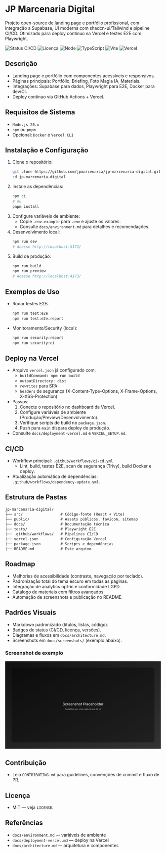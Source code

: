 # JP Marcenaria Digital

Projeto open-source de landing page e portfólio profissional, com integração a Supabase, UI moderna com shadcn-ui/Tailwind e pipeline CI/CD. Otimizado para deploy contínuo na Vercel e testes E2E com Playwright.

![Status CI/CD](https://github.com/jpmarcenaria/jp-marcenaria-digital/actions/workflows/ci-cd.yml/badge.svg)
![Licença](https://img.shields.io/badge/license-MIT-green)
![Node](https://img.shields.io/badge/node-20.x-339933?logo=node.js)
![TypeScript](https://img.shields.io/badge/typescript-5.x-3178C6?logo=typescript)
![Vite](https://img.shields.io/badge/vite-5.x-646CFF?logo=vite)
![Vercel](https://img.shields.io/badge/vercel-deploy-black?logo=vercel)

## Descrição
- Landing page e portfólio com componentes acessíveis e responsivos.
- Páginas principais: Portfólio, Briefing, Foto Magia IA, Materiais.
- Integrações: Supabase para dados, Playwright para E2E, Docker para dev/CI.
- Deploy contínuo via GitHub Actions + Vercel.

## Requisitos de Sistema
- `Node.js 20.x`
- `npm` ou `pnpm`
- Opcional: `Docker` e `Vercel CLI`

## Instalação e Configuração
1. Clone o repositório:
   ```sh
   git clone https://github.com/jpmarcenaria/jp-marcenaria-digital.git
   cd jp-marcenaria-digital
   ```
2. Instale as dependências:
   ```sh
   npm ci
   # ou
   pnpm install
   ```
3. Configure variáveis de ambiente:
   - Copie `.env.example` para `.env` e ajuste os valores.
   - Consulte `docs/environment.md` para detalhes e recomendações.
4. Desenvolvimento local:
   ```sh
   npm run dev
   # Acesse http://localhost:5173/
   ```
5. Build de produção:
   ```sh
   npm run build
   npm run preview
   # Acesse http://localhost:4173/
   ```

## Exemplos de Uso
- Rodar testes E2E:
  ```sh
  npm run test:e2e
  npm run test:e2e:report
  ```
- Monitoramento/Security (local):
  ```sh
  npm run security:report
  npm run security:ci
  ```

## Deploy na Vercel
- Arquivo `vercel.json` já configurado com:
  - `buildCommand: npm run build`
  - `outputDirectory: dist`
  - `rewrites` para SPA
  - `headers` de segurança (X-Content-Type-Options, X-Frame-Options, X-XSS-Protection)
- Passos:
  1. Conecte o repositório no dashboard da Vercel.
  2. Configure variáveis de ambiente (Produção/Preview/Desenvolvimento).
  3. Verifique scripts de build no `package.json`.
  4. Push para `main` dispara deploy de produção.
- Consulte `docs/deployment-vercel.md` e `VERCEL_SETUP.md`.

## CI/CD
- Workflow principal: `.github/workflows/ci-cd.yml`
  - Lint, build, testes E2E, scan de segurança (Trivy), build Docker e deploy.
- Atualização automática de dependências: `.github/workflows/dependency-update.yml`.

## Estrutura de Pastas
```
jp-marcenaria-digital/
├── src/                 # Código-fonte (React + Vite)
├── public/              # Assets públicos, favicon, sitemap
├── docs/                # Documentação técnica
├── tests/               # Playwright E2E
├── .github/workflows/   # Pipelines CI/CD
├── vercel.json          # Configuração Vercel
├── package.json         # Scripts e dependências
├── README.md            # Este arquivo
```

## Roadmap
- Melhorias de acessibilidade (contraste, navegação por teclado).
- Padronização total do tema escuro em todas as páginas.
- Integração de analytics opt-in e conformidade LGPD.
- Catálogo de materiais com filtros avançados.
- Automação de screenshots e publicação no README.

## Padrões Visuais
- Markdown padronizado (títulos, listas, código).
- Badges de status (CI/CD, licença, versões).
- Diagramas e fluxos em `docs/architecture.md`.
- Screenshots em `docs/screenshots/` (exemplo abaixo).

### Screenshot de exemplo
![Screenshot](./public/placeholder.svg)

## Contribuição
- Leia `CONTRIBUTING.md` para guidelines, convenções de commit e fluxo de PR.

## Licença
- MIT — veja `LICENSE`.

## Referências
- `docs/environment.md` — variáveis de ambiente
- `docs/deployment-vercel.md` — deploy na Vercel
- `docs/architecture.md` — arquitetura e componentes

